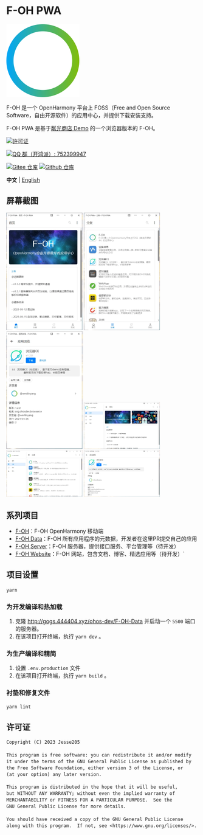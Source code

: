 # F-OH PWA

![LOGO](./public/icons/android-chrome-192x192.png)

F-OH 是一个 OpenHarmony 平台上 FOSS（Free and Open Source Software，自由开源软件）的应用中心，并提供下载安装支持。

F-OH PWA 是基于[粼光商店 Demo](https://gitee.com/sparkling-store/webv3demo) 的一个浏览器版本的 F-OH。

[![许可证](https://img.shields.io/github/license/Jesse205/F-OH-PWA?label=%E8%AE%B8%E5%8F%AF%E8%AF%81)](./LICENSE)

[![QQ 群（开鸿派）: 752399947](https://img.shields.io/badge/QQ_群:_开鸿派-752399947-0099FF?logo=tencentqq)](https://qm.qq.com/q/jWeBdnvPz2)

[![Gitee 仓库](https://img.shields.io/badge/Gitee-仓库-C71D23?logo=gitee)](https://gitee.com/Jesse205/F-OH-PWA)
[![Github 仓库](https://img.shields.io/badge/Github-仓库-0969DA?logo=github)](https://github.com/Jesse205/F-OH-PWA)

**中文** |
[English](./README.md)

## 屏幕截图

<img src="./public/screenshots/Snipaste_2023-09-06_21-32-26.webp" width=200 />
<img src="./public/screenshots/Snipaste_2023-09-06_21-32-39.webp" width=200 />
<img src="./public/screenshots/Snipaste_2023-09-06_21-32-50.webp" width=200 />

<img src="./public/screenshots/Snipaste_2023-09-06_21-33-22.webp" width=200 />
<img src="./public/screenshots/Snipaste_2023-09-06_21-33-28.webp" width=200 />
<img src="./public/screenshots/Snipaste_2023-09-06_21-33-35.webp" width=200 />

## 系列项目

- [F-OH](https://gitee.com/ohos-dev/f-oh)：F-OH OpenHarmony 移动端
- [F-OH Data](http://gogs.444404.xyz/ohos-dev/F-OH-Data)：F-OH 所有应用程序的元数据，开发者在这里PR提交自己的应用
- [F-OH Server](https://gitee.com/ohos-dev/f-oh-server)：F-OH 服务器，提供接口服务、平台管理等（待开发）
- [F-OH Website](https://gitee.com/ohos-dev/f-oh-website)：F-OH 网站，包含文档、博客、精选应用等（待开发）`

## 项目设置

```bash
yarn
```

### 为开发编译和热加载

1. 克隆 <http://gogs.444404.xyz/ohos-dev/F-OH-Data> 并启动一个 `5500` 端口的服务器。
2. 在该项目打开终端，执行 `yarn dev` 。

### 为生产编译和精简

1. 设置 `.env.production` 文件
2. 在该项目打开终端，执行 `yarn build` 。

### 衬垫和修复文件

```bash
yarn lint
```

## 许可证

``` txt
Copyright (C) 2023 Jesse205

This program is free software: you can redistribute it and/or modify
it under the terms of the GNU General Public License as published by
the Free Software Foundation, either version 3 of the License, or
(at your option) any later version.

This program is distributed in the hope that it will be useful,
but WITHOUT ANY WARRANTY; without even the implied warranty of
MERCHANTABILITY or FITNESS FOR A PARTICULAR PURPOSE.  See the
GNU General Public License for more details.

You should have received a copy of the GNU General Public License
along with this program.  If not, see <https://www.gnu.org/licenses/>.
```
